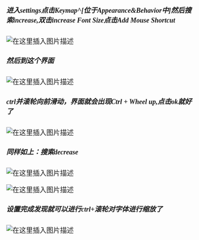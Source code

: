 <font size = 4 face = "黑体">


##### 进入settings点击Keymap^[位于Appearance&Behavior中]然后搜索increase,双击increase Font Size点击Add Mouse Shortcut

![在这里插入图片描述](https://img-blog.csdnimg.cn/20210127105526126.png?x-oss-process=image/watermark,type_ZmFuZ3poZW5naGVpdGk,shadow_10,text_aHR0cHM6Ly9ibG9nLmNzZG4ubmV0L3FxXzQzODA4NzAw,size_16,color_FFFFFF,t_70)


##### 然后到这个界面

![在这里插入图片描述](https://img-blog.csdnimg.cn/20210127105838602.png?x-oss-process=image/watermark,type_ZmFuZ3poZW5naGVpdGk,shadow_10,text_aHR0cHM6Ly9ibG9nLmNzZG4ubmV0L3FxXzQzODA4NzAw,size_16,color_FFFFFF,t_70)

##### ctrl并滚轮向前滑动，界面就会出现Ctrl + Wheel up,点击ok就好了


![在这里插入图片描述](https://img-blog.csdnimg.cn/20210127105913533.png?x-oss-process=image/watermark,type_ZmFuZ3poZW5naGVpdGk,shadow_10,text_aHR0cHM6Ly9ibG9nLmNzZG4ubmV0L3FxXzQzODA4NzAw,size_16,color_FFFFFF,t_70)


##### 同样如上：搜索decrease

![在这里插入图片描述](https://img-blog.csdnimg.cn/20210127105725656.png?x-oss-process=image/watermark,type_ZmFuZ3poZW5naGVpdGk,shadow_10,text_aHR0cHM6Ly9ibG9nLmNzZG4ubmV0L3FxXzQzODA4NzAw,size_16,color_FFFFFF,t_70)

![在这里插入图片描述](https://img-blog.csdnimg.cn/20210127105811848.png?x-oss-process=image/watermark,type_ZmFuZ3poZW5naGVpdGk,shadow_10,text_aHR0cHM6Ly9ibG9nLmNzZG4ubmV0L3FxXzQzODA4NzAw,size_16,color_FFFFFF,t_70)


##### 设置完成发现就可以进行ctrl+滚轮对字体进行缩放了

![在这里插入图片描述](https://img-blog.csdnimg.cn/20210127110252825.gif)

</font>